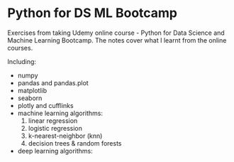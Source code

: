 # Python for DS ML Bootcamp
Exercises from taking Udemy online course - Python for Data Science and Machine Learning Bootcamp. The notes cover what I learnt from the online courses.

Including:
- numpy
- pandas and pandas.plot
- matplotlib
- seaborn
- plotly and cufflinks
- machine learning algorithms:
  1. linear regression
  2. logistic regression
  3. k-nearest-neighbor (knn)
  4. decision trees & random forests
- deep learning algorithms:
